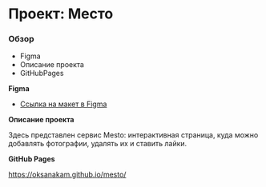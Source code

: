 # Проект: Место

### Обзор

* Figma
* Описание проекта
* GitHubPages

**Figma**

* [Ссылка на макет в Figma](https://www.figma.com/file/2cn9N9jSkmxD84oJik7xL7/JavaScript.-Sprint-4?node-id=0%3A1)

**Описание проекта**

Здесь представлен сервис Mesto: интерактивная страница, куда можно добавлять фотографии, удалять их и ставить лайки.

**GitHub Pages**

https://oksanakam.github.io/mesto/